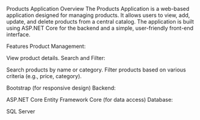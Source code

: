 Products Application
Overview
The Products Application is a web-based application designed for managing products. It allows users to view, add, update, and delete products from a central catalog. The application is built using ASP.NET Core for the backend and a simple, user-friendly front-end interface.

Features
Product Management:


View product details.
Search and Filter:

Search products by name or category.
Filter products based on various criteria (e.g., price, category).

Bootstrap (for responsive design)
Backend:

ASP.NET Core
Entity Framework Core (for data access)
Database:

SQL Server 
